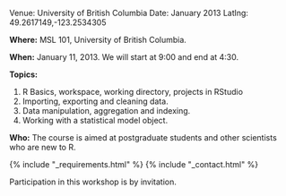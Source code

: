 Venue: University of British Columbia
Date: January 2013
Latlng: 49.2617149,-123.2534305

<p><strong>Where:</strong> MSL 101, University of British Columbia.</p>
<p><strong>When:</strong> January 11, 2013. We will start at 9:00 and end at 4:30.</p>
<p><strong>Topics:</strong></p>
<ol>
  <li>R Basics, workspace, working directory, projects in RStudio</li>
  <li>Importing, exporting and cleaning data.</li>
  <li>Data manipulation, aggregation and indexing.</li>
  <li>Working with a statistical model object.</li>
</ol>
<p>
  <strong>Who:</strong>
  The course is aimed at postgraduate students and other scientists
  who are new to R.
</p>
{% include "_requirements.html" %}
{% include "_contact.html" %}
<p>Participation in this workshop is by invitation.</p>

